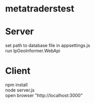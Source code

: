 # metatraderstest

# Server  
set path to database file in appsettings.js  
run IpGeoInformer.WebApi  

# Client
npm install  
node server.js  
open browser "http://localhost:3000"  
